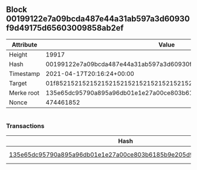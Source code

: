 ## Block 00199122e7a09bcda487e44a31ab597a3d60930f9d49175d65603009858ab2ef

Attribute | Value
--- | ---
Height | 19917
Hash | 00199122e7a09bcda487e44a31ab597a3d60930f9d49175d65603009858ab2ef
Timestamp | 2021-04-17T20:16:24+00:00
Target | 01f8521521521521521521521521521521521521521521521521521521521521
Merke root | 135e65dc95790a895a96db01e1e27a00ce803b6185b9e205d90031d0c2cef7f1
Nonce | 474461852

```

```

### Transactions

Hash | Amount
--- | ---
[135e65dc95790a895a96db01e1e27a00ce803b6185b9e205d90031d0c2cef7f1](135e65dc95790a895a96db01e1e27a00ce803b6185b9e205d90031d0c2cef7f1.md) | 10.00000000 SKEPTI 
